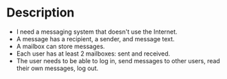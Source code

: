 # Description

 - I need a messaging system that doesn't use the Internet. 
 - A message has a recipient, a sender, and message text. 
 - A mailbox can store messages. 
 - Each user has at least 2 mailboxes: sent and received. 
 - The user needs to be able to log in, send messages to other users, read their own messages, log out.
